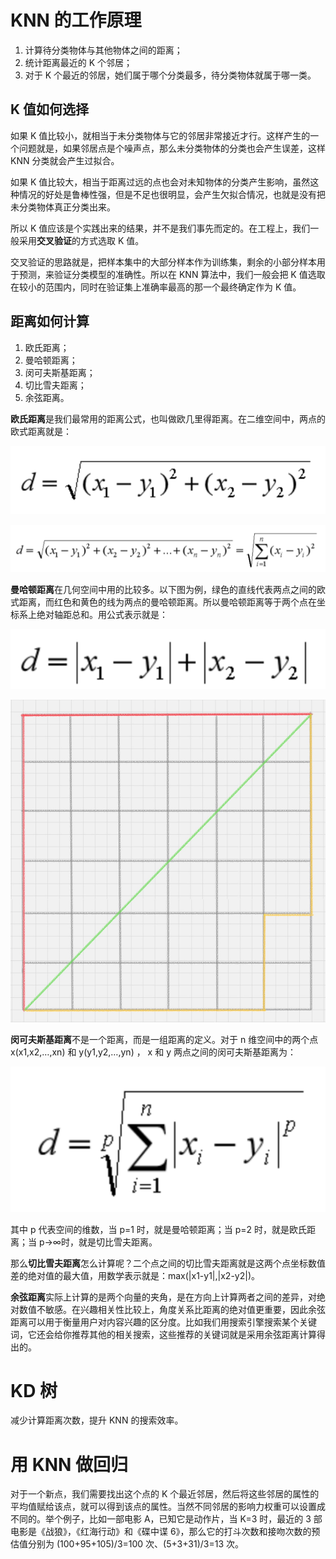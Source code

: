 # KNN 的工作原理

1. 计算待分类物体与其他物体之间的距离；
2. 统计距离最近的 K 个邻居；
3. 对于 K 个最近的邻居，她们属于哪个分类最多，待分类物体就属于哪一类。

## K 值如何选择

如果 K 值比较小，就相当于未分类物体与它的邻居非常接近才行。这样产生的一个问题就是，如果邻居点是个噪声点，那么未分类物体的分类也会产生误差，这样 KNN 分类就会产生过拟合。

如果 K 值比较大，相当于距离过远的点也会对未知物体的分类产生影响，虽然这种情况的好处是鲁棒性强，但是不足也很明显，会产生欠拟合情况，也就是没有把未分类物体真正分类出来。

所以 K 值应该是个实践出来的结果，并不是我们事先而定的。在工程上，我们一般采用**交叉验证**的方式选取 K 值。

交叉验证的思路就是，把样本集中的大部分样本作为训练集，剩余的小部分样本用于预测，来验证分类模型的准确性。所以在 KNN 算法中，我们一般会把 K 值选取在较小的范围内，同时在验证集上准确率最高的那一个最终确定作为 K 值。

## 距离如何计算

1. 欧氏距离；
2. 曼哈顿距离；
3. 闵可夫斯基距离；
4. 切比雪夫距离； 
5. 余弦距离。

**欧氏距离**是我们最常用的距离公式，也叫做欧几里得距离。在二维空间中，两点的欧式距离就是：

![img](assets/f8d4fe58ec9580a4ffad5cee263b1b80.png)

![img](assets/40efe7cb4a2571e55438b55f8d37366a.png)

**曼哈顿距离**在几何空间中用的比较多。以下图为例，绿色的直线代表两点之间的欧式距离，而红色和黄色的线为两点的曼哈顿距离。所以曼哈顿距离等于两个点在坐标系上绝对轴距总和。用公式表示就是：

![img](assets/bda520e8ee34ea19df8dbad3da85faaa.png)

![img](assets/dd19ca4f0be3f60b526e9ea0b7d13543.jpg)

**闵可夫斯基距离**不是一个距离，而是一组距离的定义。对于 n 维空间中的两个点 x(x1,x2,…,xn) 和 y(y1,y2,…,yn) ， x 和 y 两点之间的闵可夫斯基距离为：

![img](assets/4d614c3d6722c02e4ea03cb1e6653dc5.png)

其中 p 代表空间的维数，当 p=1 时，就是曼哈顿距离；当 p=2 时，就是欧氏距离；当 p→∞时，就是切比雪夫距离。

那么**切比雪夫距离**怎么计算呢？二个点之间的切比雪夫距离就是这两个点坐标数值差的绝对值的最大值，用数学表示就是：max(|x1-y1|,|x2-y2|)。

**余弦距离**实际上计算的是两个向量的夹角，是在方向上计算两者之间的差异，对绝对数值不敏感。在兴趣相关性比较上，角度关系比距离的绝对值更重要，因此余弦距离可以用于衡量用户对内容兴趣的区分度。比如我们用搜索引擎搜索某个关键词，它还会给你推荐其他的相关搜索，这些推荐的关键词就是采用余弦距离计算得出的。

# KD 树

减少计算距离次数，提升 KNN 的搜索效率。

# 用 KNN 做回归

对于一个新点，我们需要找出这个点的 K 个最近邻居，然后将这些邻居的属性的平均值赋给该点，就可以得到该点的属性。当然不同邻居的影响力权重可以设置成不同的。举个例子，比如一部电影 A，已知它是动作片，当 K=3 时，最近的 3 部电影是《战狼》，《红海行动》和《碟中谍 6》，那么它的打斗次数和接吻次数的预估值分别为 (100+95+105)/3=100 次、(5+3+31)/3=13 次。